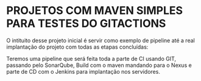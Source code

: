 # PROJETOS COM MAVEN SIMPLES PARA TESTES DO GITACTIONS

O intituito desse projeto inicial é servir como exemplo de pipeline até a real implantação do projeto com todas as etapas concluídas:

Teremos uma pipeline que será feita toda a parte de CI usando GIT, passando pelo SonarQube, Build com o maven mandando para o Nexus e parte de CD com o Jenkins para implantação nos servidores. 


